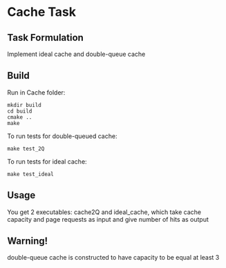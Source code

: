 # __Cache Task__

## __Task Formulation__

Implement ideal cache and double-queue cache

## __Build__

Run in Cache folder:
```
mkdir build
cd build
cmake ..
make
```

To run tests for double-queued cache:
```
make test_2Q
```

To run tests for ideal cache:
```
make test_ideal
```

## __Usage__

You get 2 executables: cache2Q and ideal_cache, which take cache capacity and page requests as input and give number of hits as output

## __Warning!__

double-queue cache is constructed to have capacity to be equal at least 3 
